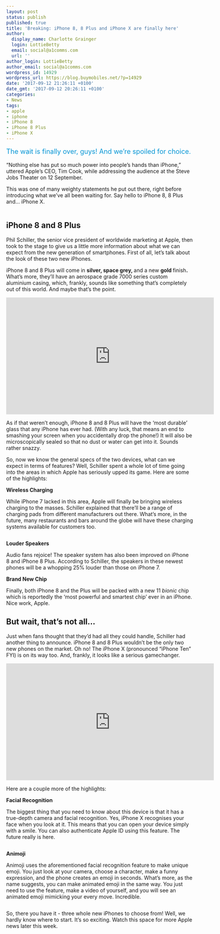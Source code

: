 ```yaml
---
layout: post
status: publish
published: true
title: 'Breaking: iPhone 8, 8 Plus and iPhone X are finally here'
author:
  display_name: Charlotte Grainger
  login: LottieBetty
  email: social@a1comms.com
  url: ''
author_login: LottieBetty
author_email: social@a1comms.com
wordpress_id: 14929
wordpress_url: https://blog.buymobiles.net/?p=14929
date: '2017-09-12 21:26:11 +0100'
date_gmt: '2017-09-12 20:26:11 +0100'
categories:
- News
tags:
- apple
- iphone
- iPhone 8
- iPhone 8 Plus
- iPhone X
---
```

<p><span class="postStandFirst" style="color: #0896d5; line-height: 26px; font-size: 18px;">The wait is finally over, guys! And we&rsquo;re spoiled for choice.</span></p>
<p>&ldquo;Nothing else has put so much power into people&rsquo;s hands than iPhone,&rdquo; uttered Apple&rsquo;s CEO, Tim Cook, while addressing the audience at the Steve Jobs Theater on 12 September.</p>
<p>This was one of many weighty statements he put out there, right before introducing what we&rsquo;ve all been waiting for. Say hello to iPhone 8, 8 Plus and&hellip; iPhone X.</p>
<p><img class="aligncenter size-full wp-image-14934" src="https://lh3.googleusercontent.com/bs_AQejjL-g1UzUTaHa8pVnh_JlfDkGp969l2FVyfaflS2O3x0bmHi2-QsJuz347Wb5GS7pe_5Kc5IhxnkNdtUTr=s0" alt="" /></p>
<h2>iPhone 8 and 8 Plus</h2>
<p>Phil Schiller, the senior vice president of worldwide marketing at Apple, then took to the stage to give us a little more information about what we can expect from the new generation of smartphones. First of all, let&rsquo;s talk about the look of these two new iPhones.</p>
<p>iPhone 8 and 8 Plus will come in <strong>silver, space grey, </strong>and a new <strong>gold </strong>finish<strong>. </strong>What&rsquo;s more, they&rsquo;ll have an aerospace grade 7000 series custom aluminium casing, which, frankly, sounds like something that&rsquo;s completely out of this world. And maybe that&rsquo;s the point.</p>
<p><iframe src="https://www.youtube.com/embed/k0DN-BZrM4o" width="560" height="315" frameborder="0" allowfullscreen="allowfullscreen"></iframe></p>
<p>As if that weren&rsquo;t enough, iPhone 8 and 8 Plus will have the &lsquo;most durable&rsquo; glass that any iPhone has ever had. (With any luck, that means an end to smashing your screen when you accidentally drop the phone!) It will also be microscopically sealed so that no dust or water can get into it. Sounds rather snazzy.</p>
<p>So, now we know the general specs of the two devices, what can we expect in terms of features? Well, Schiller spent a whole lot of time going into the areas in which Apple has seriously upped its game. Here are some of the highlights:</p>
<p><strong>Wireless Charging</strong></p>
<p>While iPhone 7 lacked in this area, Apple will finally be bringing wireless charging to the masses. Schiller explained that there&rsquo;ll be a range of charging pads from different manufacturers out there. What&rsquo;s more, in the future, many restaurants and bars around the globe will have these charging systems available for customers too.</p>
<p><img class="aligncenter size-full wp-image-14935" src="https://lh3.googleusercontent.com/y2zEmWlTRE49pOCD3UfMefZeKaGqbMTV9SgSQ2mLNE_xebaWpn_PjFZpjmTZFUbPr1Bv_q7HKDB8kE0J8LhFrbw=s0" alt="" /></p>
<p><strong>Louder Speakers </strong></p>
<p>Audio fans rejoice! The speaker system has also been improved on iPhone 8 and iPhone 8 Plus. According to Schiller, the speakers in these newest phones will be a whopping 25% louder than those on iPhone 7.</p>
<p><strong>Brand New Chip</strong></p>
<p>Finally, both iPhone 8 and the Plus will be packed with a new 11 <em>bionic</em> chip which is reportedly the &lsquo;most powerful and smartest chip&rsquo; ever in an iPhone. Nice work, Apple.</p>
<h2>But wait, that&rsquo;s not all&hellip;</h2>
<p>Just when fans thought that they&rsquo;d had all they could handle, Schiller had another thing to announce. iPhone 8 and 8 Plus wouldn&rsquo;t be the only two new phones on the market. Oh no! The iPhone X (pronounced &ldquo;iPhone Ten&rdquo; FYI) is on its way too. And, frankly, it looks like a serious gamechanger.</p>
<p><iframe src="https://www.youtube.com/embed/K4wEI5zhHB0" width="560" height="315" frameborder="0" allowfullscreen="allowfullscreen"></iframe></p>
<p>Here are a couple more of the highlights:</p>
<p><strong>Facial Recognition</strong></p>
<p>The biggest thing that you need to know about this device is that it has a true-depth camera and facial recognition. Yes, iPhone X recognises your face when you look at it. This means that you can open your device simply with a smile. You can also authenticate Apple ID using this feature. The future really is here.</p>
<p><img class="aligncenter size-full wp-image-14936" src="https://lh3.googleusercontent.com/_UBvRRgO6WLkTyUxDjr5CbdqUDpRgJgJpbMD_RZeSrurZRgZh4_E0_nN3ViFZGiAvNau7tDJ-yTGkiUgY8c6Dj4=s0" alt="" /></p>
<p><strong>Animoji</strong></p>
<p>Animoji uses the aforementioned facial recognition feature to make unique emoji. You just look at your camera, choose a character, make a funny expression, and the phone creates an emoji in seconds. What&rsquo;s more, as the name suggests, you can make animated emoji in the same way. You just need to use the feature, make a video of yourself, and you will see an animated emoji mimicking your every move. Incredible.</p>
<p><img class="aligncenter size-full wp-image-14937" src="https://lh3.googleusercontent.com/5X2dGdYx_uQKpjtyjnDH5VbbKw4mUL19lwEgRqxdyc2mt5fC7epgB_cVkRxBdOPR0CAeU3UjwSUsoSC4HxpJSkrV=s0" alt="" /></p>
<p>So, there you have it - three whole new iPhones to choose from! Well, we hardly know where to start. It&rsquo;s so exciting. Watch this space for more Apple news later this week.</p>
